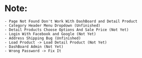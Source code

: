 # Note:
    - Page Not Found Don't Work With DashBoard and Detail Product
    - Category Header Menu Dropdown (Unfinished)
    - Detail Products Choose Options And Sale Price (Not Yet)
    - Login With Facebook and Google (Not Yet)
    - Address Shipping Bug (Unfinished)
    - Load Product -> Load Detail Product (Not Yet)
    - DashBoard Admin (Not Yet) 
    - Wrong Password -> Fix It